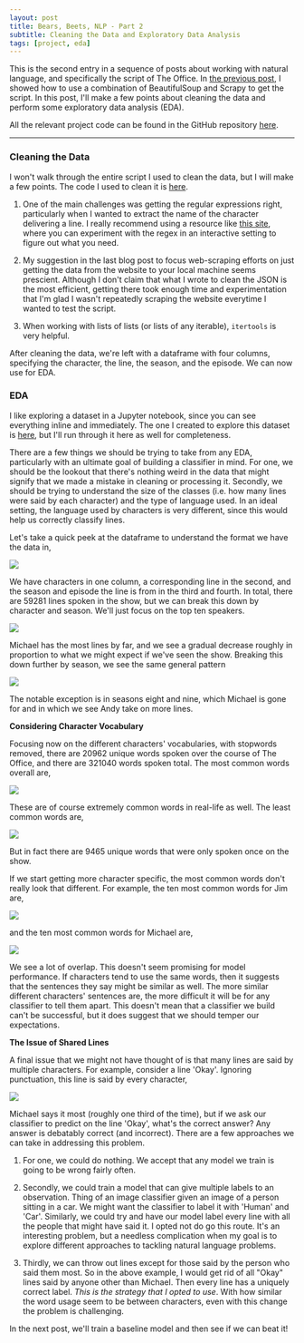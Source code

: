 ```yaml
---
layout: post
title: Bears, Beets, NLP - Part 2
subtitle: Cleaning the Data and Exploratory Data Analysis
tags: [project, eda]
---
```


This is the second entry in a sequence of posts about working with natural language, and specifically the script of The Office. In [the previous post](https://conleyst.github.io/2018-05-21-scraping-data/), I showed how to use a combination of BeautifulSoup and Scrapy to get the script. In this post, I'll make a few points about cleaning the data and perform some exploratory data analysis (EDA).

All the relevant project code can be found in the GitHub repository [here](https://github.com/conleyst/bears-beets-nlp).

---

### Cleaning the Data

I won't walk through the entire script I used to clean the data, but I will make a few points. The code I used to clean it is [here](https://github.com/conleyst/bears-beets-nlp/blob/master/src/clean_lines.py).

1. One of the main challenges was getting the regular expressions right, particularly when I wanted to extract the name of the character delivering a line. I really recommend using a resource like [this site](https://regexr.com/), where you can experiment with the regex in an interactive setting to figure out what you need.

2. My suggestion in the last blog post to focus web-scraping efforts on just getting the data from the website to your local machine seems prescient. Although I don't claim that what I wrote to clean the JSON is the most efficient, getting there took enough time and experimentation that I'm glad I wasn't repeatedly scraping the website everytime I wanted to test the script.

3. When working with lists of lists (or lists of any iterable), `itertools` is very helpful.

After cleaning the data, we're left with a dataframe with four columns, specifying the character, the line, the season, and the episode. We can now use for EDA.

### EDA

I like exploring a dataset in a Jupyter notebook, since you can see everything inline and immediately. The one I created to explore this dataset is [here](https://github.com/conleyst/bears-beets-nlp/blob/master/results/EDA.ipynb), but I'll run through it here as well for completeness.

There are a few things we should be trying to take from any EDA, particularly with an ultimate goal of building a classifier in mind. For one, we should be the lookout that there's nothing weird in the data that might signify that we made a mistake in cleaning or processing it. Secondly, we should be trying to understand the size of the classes (i.e. how many lines were said by each character) and the type of language used. In an ideal setting, the language used by characters is very different, since this would help us correctly classify lines.

Let's take a quick peek at the dataframe to understand the format we have the data in,

![](../img/bears-beets-nlp/df-peek.png)

We have characters in one column, a corresponding line in the second, and the season and episode the line is from in the third and fourth. In total, there are 59281 lines spoken in the show, but we can break this down by character and season. We'll just focus on the top ten speakers.

![](../img/bears-beets-nlp/total-char-lines.png)

Michael has the most lines by far, and we see a gradual decrease roughly in proportion to what we might expect if we've seen the show. Breaking this down further by season, we see the same general pattern

![](../img/bears-beets-nlp/total-char-line_byseason.png)

The notable exception is in seasons eight and nine, which Michael is gone for and in which we see Andy take on more lines.

**Considering Character Vocabulary**

Focusing now on the different characters' vocabularies, with stopwords removed, there are 20962 unique words spoken over the course of The Office, and there are 321040 words spoken total. The most common words overall are,

![](../img/bears-beets-nlp/most-common-words.png)

These are of course extremely common words in real-life as well. The least common words are,

![](../img/bears-beets-nlp/least-common-words.png)

But in fact there are 9465 unique words that were only spoken once on the show.

If we start getting more character specific, the most common words don't really look that different. For example, the ten most common words for Jim are,

![](../img/bears-beets-nlp/jim-common-words.png)

and the ten most common words for Michael are,

![](../img/bears-beets-nlp/michael-common-words.png)

We see a lot of overlap. This doesn't seem promising for model performance. If characters tend to use the same words, then it suggests that the sentences they say might be similar as well. The more similar different characters' sentences are, the more difficult it will be for any classifier to tell them apart. This doesn't mean that a classifier we build can't be successful, but it does suggest that we should temper our expectations.

**The Issue of Shared Lines**

A final issue that we might not have thought of is that many lines are said by multiple characters. For example, consider a line 'Okay'. Ignoring punctuation, this line is said by every character,

![](../img/bears-beets-nlp/shared-lines-okay.png)

Michael says it most (roughly one third of the time), but if we ask our classifier to predict on the line 'Okay', what's the correct answer? Any answer is debatably correct (and incorrect). There are a few approaches we can take in addressing this problem.

1. For one, we could do nothing. We accept that any model we train is going to be wrong fairly often.

2. Secondly, we could train a model that can give multiple labels to an observation. Thing of an image classifier given an image of a person sitting in a car. We might want the classifier to label it with 'Human' and 'Car'. Similarly, we could try and have our model label every line with all the people that might have said it. I opted not do go this route. It's an interesting problem, but a needless complication when my goal is to explore different approaches to tackling natural language problems.

3. Thirdly, we can throw out lines except for those said by the person who said them most. So in the above example, I would get rid of all "Okay" lines said by anyone other than Michael. Then every line has a uniquely correct label. *This is the strategy that I opted to use*. With how similar the word usage seem to be between characters, even with this change the problem is challenging.

In the next post, we'll train a baseline model and then see if we can beat it!
